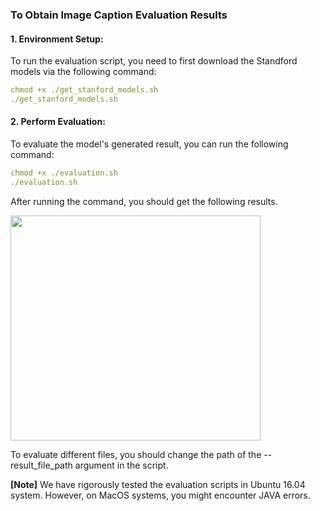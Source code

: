 ### To Obtain Image Caption Evaluation Results

#### 1. Environment Setup:

To run the evaluation script, you need to first download the Standford models via the following command:
```yaml
chmod +x ./get_stanford_models.sh
./get_stanford_models.sh
```
#### 2. Perform Evaluation:

To evaluate the model's generated result, you can run the following command:
```yaml
chmod +x ./evaluation.sh
./evaluation.sh
```

After running the command, you should get the following results.

<img src="https://github.com/yxuansu/MAGIC/blob/main/evaluate/evaluation_result.png" width="400" height="360">




To evaluate different files, you should change the path of the --result_file_path argument in the script.

**[Note]** We have rigorously tested the evaluation scripts in Ubuntu 16.04 system. However, on MacOS systems, you might encounter JAVA errors.

